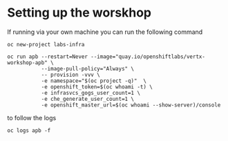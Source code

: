 # Setting up the worskhop

If running via your own machine you can run the following command

  ```
  oc new-project labs-infra

  oc run apb --restart=Never --image="quay.io/openshiftlabs/vertx-workshop-apb" \
             --image-pull-policy="Always" \
             -- provision -vvv \
             -e namespace="$(oc project -q)"  \
             -e openshift_token=$(oc whoami -t) \
             -e infrasvcs_gogs_user_count=1 \
             -e che_generate_user_count=1 \
             -e openshift_master_url=$(oc whoami --show-server)/console
  ```

to follow the logs
  ```
  oc logs apb -f
  ```
